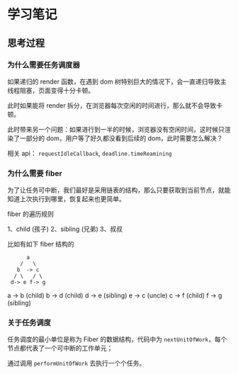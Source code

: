 # 学习笔记

## 思考过程

### 为什么需要任务调度器

如果递归的 render 函数，在遇到 dom 树特别巨大的情况下，会一直递归导致主线程阻塞，页面变得十分卡顿。

此时如果能将 render 拆分，在浏览器每次空闲的时间进行，那么就不会导致卡顿。

此时带来另一个问题：如果进行到一半的时候，浏览器没有空闲时间，这时候只渲染了一部分的 dom，用户等了好久都没看到后续的 dom，此时需要怎么解决？

相关 api： `requestIdleCallback`, `deadline.timeReamining`

### 为什么需要 fiber

为了让任务可中断，我们最好是采用链表的结构，那么只要获取到当前节点，就能知道上次执行到哪里，恢复起来也更简单。

fiber 的遍历规则

1、child (孩子)
2、sibling (兄弟)
3、叔叔

比如有如下 fiber 结构的

```
      a
    /   \
   b  -> c
  / \   / \
 d-> e f-> g
```

a -> b (child)
b -> d (child)
d -> e (sibling)
e -> c (uncle)
c -> f (child)
f -> g (sibling)

### 关于任务调度

任务调度的最小单位是称为 Fiber 的数据结构，代码中为 `nextUnitOfWork`，每个节点都代表了一个可中断的工作单元；

通过调用 `performUnitOfWork` 去执行一个个任务。

